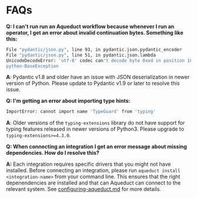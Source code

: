 # FAQs

**Q: I can't run run an Aqueduct workflow because whenever I run an operator, I get an error about invalid continuation bytes. Something like this:**

```bash
File "pydantic/json.py", line 93, in pydantic.json.pydantic_encoder
File "pydantic/json.py", line 51, in pydantic.json.lambda
UnicodeDecodeError: 'utf-8' codec can't decode byte 0xed in position 10: invalid continuation byte
python-BaseException
```

**A**: Pydantic v1.8 and older have an issue with JSON deserialization in newer version of Python. Please update to Pydantic v1.9 or later to resolve this issue.

**Q: I'm getting an error about importing type hints:**

```bash
ImportError: cannot import name 'TypeGuard' from 'typing' 
```

**A**: Older versions of the `typing-extensions` library do not have support for typing features released in newer versions of Python3. Please upgrade to `typing-extensions>=4.3.0`.

**Q: When connecting an integration I get an error message about missing dependencies. How do I resolve this?**

**A:** Each integration requires specific drivers that you might not have installed. Before connecting an integration, please run `aqueduct install <integration-name>` from your command line. This ensures that the right depenendencies are installed and that can Aqueduct can connect to the relevant system. See [configuring-aqueduct.md](installation-and-configuration/configuring-aqueduct.md "mention") for more details.
